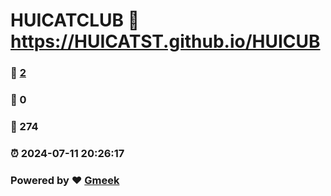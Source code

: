 # HUICATCLUB :link: https://HUICATST.github.io/HUICUB 
### :page_facing_up: [2](https://HUICATST.github.io/HUICUB/tag.html) 
### :speech_balloon: 0 
### :hibiscus: 274 
### :alarm_clock: 2024-07-11 20:26:17 
### Powered by :heart: [Gmeek](https://github.com/Meekdai/Gmeek)
